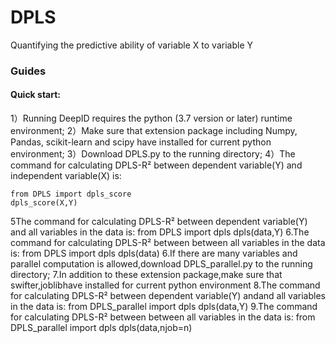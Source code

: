 # DPLS
Quantifying the predictive ability of variable X  to variable Y

### Guides
#### Quick start:
1）Running DeepID requires the python (3.7 version or later) runtime environment; 
2）Make sure that extension package including Numpy, Pandas, scikit-learn and scipy have installed for current python environment;
3）Download DPLS.py to the running directory;
4）The command for  calculating DPLS-R² between dependent variable(Y) and independent variable(X) is:
 ``` 
 from DPLS import dpls_score
 dpls_score(X,Y)
 ```
5The command for  calculating DPLS-R² between dependent variable(Y) and  all variables in the data is:
   from DPLS import dpls
     dpls(data,Y)
6.The command for  calculating DPLS-R² between between all variables in the data is:
     from DPLS import dpls
     dpls(data)
6.If there are many variables and parallel computation is allowed,download DPLS_parallel.py to the running directory;
7.In addition to these extension package,make sure that swifter,joblibhave installed for current python environment
8.The command for  calculating DPLS-R² between dependent variable(Y) andand  all variables in the data is:
    from DPLS_parallel import dpls
    dpls(data,Y)
9.The command for  calculating DPLS-R² between between all variables in the data is:
     from DPLS_parallel import dpls
     dpls(data,njob=n)
